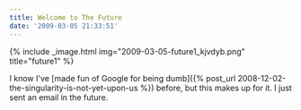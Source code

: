 ```yaml
---
title: Welcome to The Future
date: '2009-03-05 21:33:51'
---
```



{% include _image.html img="2009-03-05-future1_kjvdyb.png" title="future1"  %}

I know I've [made fun of Google for being dumb]({% post_url 2008-12-02-the-singularity-is-not-yet-upon-us %}) before, but this makes up for it. I just sent an email in the future.


